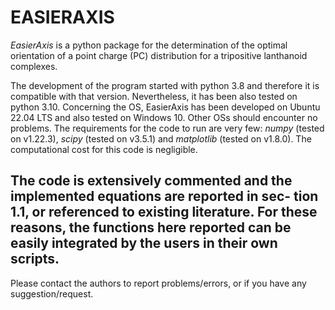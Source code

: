 # **EASIERAXIS**

*EasierAxis* is a python package for the determination of the optimal orientation of a point
charge (PC) distribution for a tripositive lanthanoid complexes.

The development of the program started with python 3.8 and therefore it is compatible
with that version. Nevertheless, it has been also tested on python 3.10. Concerning the
OS, EasierAxis has been developed on Ubuntu 22.04 LTS and also tested on Windows 10.
Other OSs should encounter no problems. The requirements for the code to run are very
few: *numpy* (tested on v1.22.3), *scipy* (tested on v3.5.1) and *matplotlib* (tested on v1.8.0).
The computational cost for this code is negligible.

The code is extensively commented and the implemented equations are reported in sec-
tion 1.1, or referenced to existing literature. For these reasons, the functions here reported
can be easily integrated by the users in their own scripts.
---
Please contact the authors to report problems/errors, or if you have any suggestion/request.
